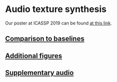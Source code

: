 # Audio texture synthesis

Our poster at ICASSP 2019 can be found [at this link](assets/AudioTexturesPoster.pdf).

## [Comparison to baselines](baselines.md)

## [Additional figures](figures.md)

## [Supplementary audio](supplementary_audio.md)
